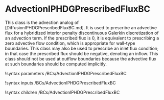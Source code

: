 # AdvectionIPHDGPrescribedFluxBC

This class is the advection analog of [DiffusionIPHDGPrescribedFluxBC.md]. It is used to prescribe an advective flux for a hybridized interior penalty discontinuous Galerkin discretization of an advection term. If the prescribed flux is 0, it is equivalent to prescribing a zero advective flow condition, which is appropriate for wall-type boundaries. This class may also be used to prescribe an inlet flux condition; in that case the prescribed flux should be negative, denoting an inflow. This class should not be used at outflow boundaries because the advective flux at such boundaries should be computed implicitly.

!syntax parameters /BCs/AdvectionIPHDGPrescribedFluxBC

!syntax inputs /BCs/AdvectionIPHDGPrescribedFluxBC

!syntax children /BCs/AdvectionIPHDGPrescribedFluxBC
